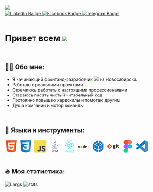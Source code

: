 <div id="header" align="left">
  <img src="https://media.giphy.com/media/SWoSkN6DxTszqIKEqv/giphy.gif" width="200"/>
</div>

<div id="badges" align="left">
<a href="https://www.linkedin.com/in/alexander-pavlov-aa5b2163/">
  <img src="https://img.shields.io/badge/LinkedIn-blue?style=for-the-badge&logo=linkedin&logoColor=white" alt="LinkedIn Badge"/>
</a>
<a href="https://www.facebook.com/Ingaboba">
  <img src="https://img.shields.io/badge/Facebook-red?style=for-the-badge&logo=facebook&logoColor=white" alt="Facebook Badge"/>
 </a>
 <a href="https://t.me/ingabuga">
  <img src="https://img.shields.io/badge/Telegram-blue?style=for-the-badge&logo=telegram&logoColor=white" alt="Telegram Badge"/>
 </a>
</div>
<div align="left">
<img src="https://komarev.com/ghpvc/?username=ingabuga&style=flat-square" alt=""/>
</div>
<h1 align="left">
  Привет всем
  <img src="https://media.giphy.com/media/hvRJCLFzcasrR4ia7z/giphy.gif" width="30px"/>
</h1>

<br>

## :man_technologist: Обо мне:
- Я начинающий фронтэнд-разработчик <img src="https://media.giphy.com/media/WUlplcMpOCEmTGBtBW/giphy.gif" width="30"> из Новосибирска.
- Работаю с реальными проектами
- Стремлюсь работать с настоящими профессионалами
- Стараюсь писать чистый читабельный код
- Постоянно повышаю хардскилы и помогаю другим 
- Душа компании и мотор команды

<br>

## <p align="left">:hammer: Языки и инструменты:</p>
<div align="left">
    <img src="https://github.com/devicons/devicon/blob/master/icons/html5/html5-original.svg" title="HTML5" alt="HTML" width="40" height="40"/>&nbsp;
  <img src="https://github.com/devicons/devicon/blob/master/icons/css3/css3-original.svg"  title="CSS3" alt="CSS" width="40" height="40"/>&nbsp;
  <img src="https://github.com/devicons/devicon/blob/master/icons/javascript/javascript-original.svg" title="JavaScript" alt="JavaScript" width="40" height="40"/>&nbsp;
  <img src="https://github.com/devicons/devicon/blob/master/icons/java/java-original-wordmark.svg" title="Java" alt="Java" width="40" height="40"/>&nbsp;
  <img src="https://github.com/devicons/devicon/blob/master/icons/react/react-original-wordmark.svg" title="React" alt="React" width="40" height="40"/>&nbsp;
  <img src="https://github.com/devicons/devicon/blob/master/icons/nodejs/nodejs-original-wordmark.svg" title="NodeJS" alt="NodeJS" width="40" height="40"/>&nbsp;
  <img src="https://github.com/devicons/devicon/blob/master/icons/webpack/webpack-plain.svg" title="Webpack" **alt="Webpack" width="40" height="40"/>&nbsp;
  <img src="https://github.com/devicons/devicon/blob/master/icons/git/git-original-wordmark.svg" title="Git" **alt="Git" width="40" height="40"/>&nbsp;
  <img src="https://github.com/devicons/devicon/blob/master/icons/figma/figma-original.svg" title="Figma" **alt="Figma" width="40" height="40"/>&nbsp;
  <img src="https://github.com/devicons/devicon/blob/master/icons/vscode/vscode-original.svg" title="VsCode" **alt="vscode" width="40" height="40"/>
</div>

<br>

## <p align="left">:fire: Моя статистика:</p>
<div align="left">
<img width="395px" alt="Langs" src="https://github-readme-stats.vercel.app/api/top-langs/?username=ingabuga&layout=compact&theme=buefy">
<img width="400px" alt="stats" src="https://github-readme-stats.vercel.app/api?username=ingabuga&show_icons=true&theme=buefy">
  </div>
<!--
**ingabuga/ingabuga** is a ✨ _special_ ✨ repository because its `README.md` (this file) appears on your GitHub profile.

Here are some ideas to get you started:

- 🔭 I’m currently working on ...
- 🌱 I’m currently learning ...
- 👯 I’m looking to collaborate on ...
- 🤔 I’m looking for help with ...
- 💬 Ask me about ...
- 📫 How to reach me: ...
- 😄 Pronouns: ...
- ⚡ Fun fact: ...
-->
